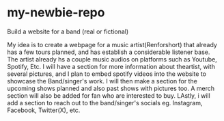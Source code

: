 # my-newbie-repo
Build a website for a band (real or fictional)

My idea is to create a webpage for a music artist(Renforshort) that already has a few tours planned, and has establish a considerable listener base. The artist already hs a couple music audios on platforms such as Youtube, Spotify, Etc. I will have a section for more information about theartist, with several pictures, and I plan to embed spotify videos into the website to showcase the Band/singer's work. I will then make a section for the upcoming shows planned and also past shows with pictures too. A merch section will also be added for fan who are interested to buy. LAstly, i will add a section to reach out to the band/singer's socials eg. Instagram, Facebook, Twitter(X), etc. 